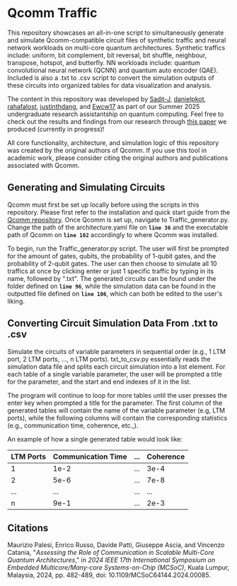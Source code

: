 # Qcomm Traffic
This repository showcases an all-in-one script to simultaneously generate and simulate Qcomm-compatible circuit files of synthetic traffic and neural network workloads on multi-core quantum architectures. Synthetic traffics include: uniform, bit complement, bit reversal, bit shuffle, neighbour, transpose, hotspot, and butterfly. NN workloads include: quantum convolutional neural network (QCNN) and quantum auto encoder (QAE). Included is also a .txt to .csv script to convert the simulation outputs of these circuits into organized tables for data visualization and analysis.

The content in this repository was developed by [Sadit-J](https://github.com/Sadit-J), [danielpkot](https://github.com/danielpkot), [rahafalost](https://github.com/rahafalost), [justinthdang](https://github.com/justinthdang), and [Ewcw17](https://github.com/Ewcw17) as part of our Summer 2025 undergraduate research assistantship on quantum computing. Feel free to check out the results and findings from our research through [this paper]() we produced (currently in progress)!

All core functionality, architecture, and simulation logic of this repository was created by the original authors of Qcomm. If you use this tool in academic work, please consider citing the original authors and publications associated with Qcomm.

## Generating and Simulating Circuits
Qcomm must first be set up locally before using the scripts in this repository. Please first refer to the installation and quick start guide from the [Qcomm repository](https://github.com/mpalesi/qcomm). Once Qcomm is set up, navigate to Traffic_generator.py. Change the path of the architecture.yaml file on **`line 36`** and the executable path of Qcomm on **`line 102`** accordingly to where Qcomm was installed.

To begin, run the Traffic_generator.py script. The user will first be prompted for the amount of gates, qubits, the probability of 1-qubit gates, and the probability of 2-qubit gates. The user can then choose to simulate all 10 traffics at once by clicking enter or just 1 specific traffic by typing in its name, followed by ".txt". The generated circuits can be found under the folder defined on **`line 96`**, while the simulation data can be found in the outputted file defined on **`line 106`**, which can both be edited to the user's liking.

## Converting Circuit Simulation Data From .txt to .csv
Simulate the circuits of variable parameters in sequential order (e.g., 1 LTM port, 2 LTM ports, ..., n LTM ports). txt_to_csv.py essentially reads the simulation data file and splits each circuit simulation into a list element. For each table of a single variable parameter, the user will be prompted a title for the parameter, and the start and end indexes of it in the list.

The program will continue to loop for more tables until the user presses the enter key when prompted a title for the parameter. The first column of the generated tables will contain the name of the variable parameter (e.g, LTM ports), while the following columns will contain the corresponding statistics (e.g., communication time, coherence, etc.,).

An example of how a single generated table would look like:

| LTM Ports | Communication Time | ... | Coherence |
|-----------|--------------------|-----|-----------|
| 1         | 1e-2               | ... | 3e-4      |
| 2         | 5e-6               | ... | 7e-8      |
| ...       | ...                | ... | ...       |
| n         | 9e-1               | ... | 2e-3      |

## Citations
Maurizio Palesi, Enrico Russo, Davide Patti, Giuseppe Ascia, and Vincenzo Catania, "_Assessing the Role of Communication in Scalable Multi-Core Quantum Architectures_," in _2024 IEEE 17th International Symposium on Embedded Multicore/Many-core Systems-on-Chip (MCSoC)_, Kuala Lumpur, Malaysia, 2024, pp. 482-489, doi: 10.1109/MCSoC64144.2024.00085.
